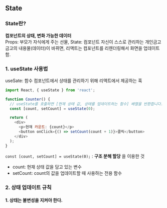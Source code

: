 ## State

### State란?
**컴포넌트의 상태, 변화 가능한 데이터** <br>
Props: 부모가 자식에게 주는 선물, State: 컴포넌트 자신이 스스로 관리하는 개인금고 <br>
금고의 내용물(데이터)이 바뀌면, 리액트는 컴포넌트를 리렌더링해서 화면을 업데이트함.

### 1. useState 사용법
useSate: 함수 컴포넌트에서 상태를 관리하기 위해 리액트에서 제공하는 훅
```js
import React, { useState } from 'react';

function Counter() {
  // useState를 호출하면 [현재 상태 값, 상태를 업데이트하는 함수] 배열을 반환합니다.
  const [count, setCount] = useState(0);

  return (
    <div>
      <p>현재 카운트: {count}</p>
      <button onClick={() => setCount(count + 1)}>클릭</button>
    </div>
  );
}
```

`const [count, setCount] = useState(0);` : **구조 분해 할당** 을 이용한 것 <br>
- count: 현재 상태 값을 담고 있는 변수
- setCount: count의 값을 업데이트할 때 사용하는 전용 함수

### 2. 상태 업데이트 규칙
#### 1. 상태는 불변성을 지켜야 한다.

